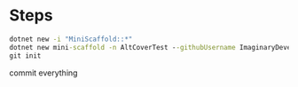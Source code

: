 # Steps

```cmd
dotnet new -i "MiniScaffold::*"
dotnet new mini-scaffold -n AltCoverTest --githubUsername ImaginaryDevelopment
git init
```

commit everything
